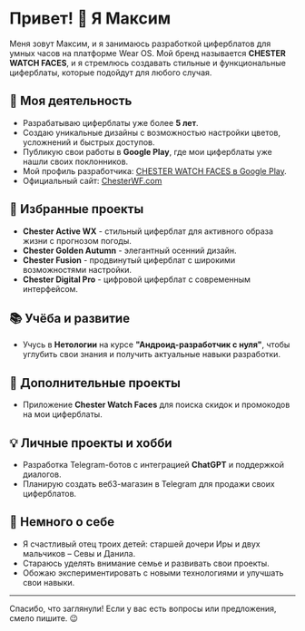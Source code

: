 # Привет! 👋 Я Максим

Меня зовут Максим, и я занимаюсь разработкой циферблатов для умных часов на платформе Wear OS. Мой бренд называется **CHESTER WATCH FACES**, и я стремлюсь создавать стильные и функциональные циферблаты, которые подойдут для любого случая.

## 💼 Моя деятельность

- Разрабатываю циферблаты уже более **5 лет**.
- Создаю уникальные дизайны с возможностью настройки цветов, усложнений и быстрых доступов.
- Публикую свои работы в **Google Play**, где мои циферблаты уже нашли своих поклонников.
- Мой профиль разработчика: [CHESTER WATCH FACES в Google Play](https://play.google.com/store/apps/dev?id=5623006917904573927).
- Официальный сайт: [ChesterWF.com](https://ChesterWF.com)

## 🌟 Избранные проекты

- **Chester Active WX** - стильный циферблат для активного образа жизни с прогнозом погоды.
- **Chester Golden Autumn** - элегантный осенний дизайн.
- **Chester Fusion** - продвинутый циферблат с широкими возможностями настройки.
- **Chester Digital Pro** - цифровой циферблат с современным интерфейсом.

## 📚 Учёба и развитие

- Учусь в **Нетологии** на курсе **"Андроид-разработчик с нуля"**, чтобы углубить свои знания и получить актуальные навыки разработки.

## 📱 Дополнительные проекты

- Приложение **Chester Watch Faces** для поиска скидок и промокодов на мои циферблаты.

## 💡 Личные проекты и хобби

- Разработка Telegram-ботов с интеграцией **ChatGPT** и поддержкой диалогов.
- Планирую создать веб3-магазин в Telegram для продажи своих циферблатов.

## 👫 Немного о себе

- Я счастливый отец троих детей: старшей дочери Иры и двух мальчиков – Севы и Данила.
- Стараюсь уделять внимание семье и развивать свои проекты.
- Обожаю экспериментировать с новыми технологиями и улучшать свои навыки.

---

Спасибо, что заглянули! Если у вас есть вопросы или предложения, смело пишите. 😉
